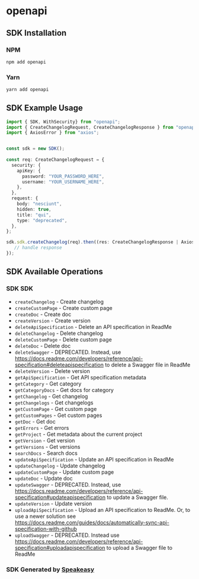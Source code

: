 # openapi

<!-- Start SDK Installation -->
## SDK Installation

### NPM

```bash
npm add openapi
```

### Yarn

```bash
yarn add openapi
```
<!-- End SDK Installation -->

<!-- Start SDK Example Usage -->
## SDK Example Usage

```typescript
import { SDK, WithSecurity} from "openapi";
import { CreateChangelogRequest, CreateChangelogResponse } from "openapi/src/sdk/models/operations";
import { AxiosError } from "axios";


const sdk = new SDK();
    
const req: CreateChangelogRequest = {
  security: {
    apiKey: {
      password: "YOUR_PASSWORD_HERE",
      username: "YOUR_USERNAME_HERE",
    },
  },
  request: {
    body: "nesciunt",
    hidden: true,
    title: "qui",
    type: "deprecated",
  },
};

sdk.sdk.createChangelog(req).then((res: CreateChangelogResponse | AxiosError) => {
   // handle response
});
```
<!-- End SDK Example Usage -->

<!-- Start SDK Available Operations -->
## SDK Available Operations

### SDK SDK

* `createChangelog` - Create changelog
* `createCustomPage` - Create custom page
* `createDoc` - Create doc
* `createVersion` - Create version
* `deleteApiSpecification` - Delete an API specification in ReadMe
* `deleteChangelog` - Delete changelog
* `deleteCustomPage` - Delete custom page
* `deleteDoc` - Delete doc
* `deleteSwagger` - DEPRECATED. Instead, use https://docs.readme.com/developers/reference/api-specification#deleteapispecification to delete a Swagger file in ReadMe
* `deleteVersion` - Delete version
* `getApiSpecification` - Get API specification metadata
* `getCategory` - Get category
* `getCategoryDocs` - Get docs for category
* `getChangelog` - Get changelog
* `getChangelogs` - Get changelogs
* `getCustomPage` - Get custom page
* `getCustomPages` - Get custom pages
* `getDoc` - Get doc
* `getErrors` - Get errors
* `getProject` - Get metadata about the current project
* `getVersion` - Get version
* `getVersions` - Get versions
* `searchDocs` - Search docs
* `updateApiSpecification` - Update an API specification in ReadMe
* `updateChangelog` - Update changelog
* `updateCustomPage` - Update custom page
* `updateDoc` - Update doc
* `updateSwagger` - DEPRECATED. Instead, use https://docs.readme.com/developers/reference/api-specification#updateapispecification to update a Swagger file.
* `updateVersion` - Update version
* `uploadApiSpecification` - Upload an API specification to ReadMe. Or, to use a newer solution see https://docs.readme.com/guides/docs/automatically-sync-api-specification-with-github
* `uploadSwagger` - DEPRECATED. Instead use https://docs.readme.com/developers/reference/api-specification#uploadapispecification to upload a Swagger file to ReadMe

<!-- End SDK Available Operations -->

### SDK Generated by [Speakeasy](https://docs.speakeasyapi.dev/docs/using-speakeasy/client-sdks)
